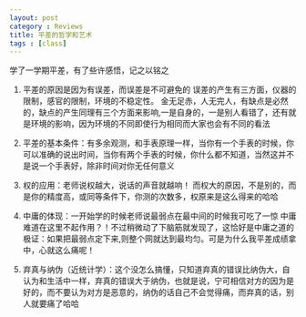 ```yaml
---
layout: post
category : Reviews
title: 平差的哲学和艺术
tags : [class]
---
```



学了一学期平差，有了些许感悟，记之以铭之

1. 平差的原因是因为有误差，而误差是不可避免的
  误差的产生有三方面，仪器的限制，感官的限制，环境的不稳定性。
金无足赤，人无完人，有缺点是必然的，缺点的产生同理有三个方面来影响,一是自身的，一是别人看错了，还有就是环境的影响，因为环境的不同即使行为相同而大家也会有不同的看法

2. 平差的基本条件：有多余观测，和手表原理一样，当你有一个手表的时候，你可以准确的说出时间，当你有两个手表的时候，你什么都不知道，当然这并不是说一个手表好，除非时间对你无任何意义

3. 权的应用：老师说权越大，说话的声音就越响！
  而权大的原因，不是别的，而是你的精度高，或同等条件下，你测的次数多，权原来是这么得来的哈哈

4. 中庸的体现：一开始学的时候老师说最弱点在最中间的时候我可吃了一惊
  中庸难道在这里不起作用？！不过稍微动了下脑筋就发现了，这恰好是中庸之道的极证：如果把最弱点定下来,则整个网就达到最均匀。可是为什么我平差成绩拿中，心就这么痛呢！

5. 弃真与纳伪（近统计学）：这个没怎么搞懂，只知道弃真的错误比纳伪大，自认为和生活中一样，弃真的错误大于纳伪，也就是说，宁可相信对方的因为是好的，而不要认为对方是恶意的，纳伪的话自己不会觉得痛，而弃真的话，别人就要痛了哈哈